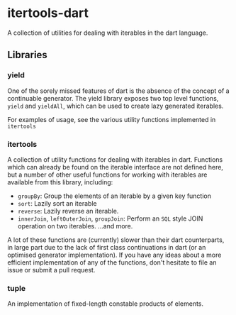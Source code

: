 # itertools-dart #

A collection of utilities for dealing with iterables in the dart language.

## Libraries ##

### yield ###

One of the sorely missed features of dart is the absence of the concept of a continuable generator.
The yield library exposes two top level functions, `yield` and `yieldAll`, which can be used to
create lazy generated iterables.

For examples of usage, see the various utility functions implemented in `itertools`

### itertools ###

A collection of utility functions for dealing with iterables in dart. Functions which can already
be found on the iterable interface are not defined here, but a number of other useful functions for
working with iterables are available from this library, including:

* `groupBy`: Group the elements of an iterable by a given key function
* `sort`: Lazily sort an iterable
* `reverse`: Lazily reverse an iterable.
* `innerJoin`, `leftOuterJoin`, `groupJoin`: Perform an `SQL` style JOIN operation on two iterables.
...and more.

A lot of these functions are (currently) slower than their dart counterparts, in large part due to the lack
of first class continuations in dart (or an optimised generator implementation). If you have any ideas about
a more efficient implementation of any of the functions, don't hesitate to file an issue or submit a pull
request.


### tuple ###

An implementation of fixed-length constable products of elements.

